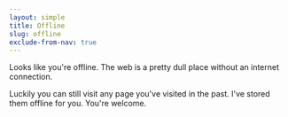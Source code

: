 ```yaml
---
layout: simple
title: Offline
slug: offline
exclude-from-nav: true
---
```


Looks like you're offline.
The web is a pretty dull place without an internet connection.

Luckily you can still visit any page you've visited in the past.
I've stored them offline for you.
You're welcome.
